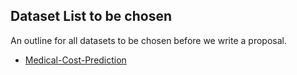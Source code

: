 ## Dataset List to be chosen

An outline for all datasets to be chosen before we write a proposal.

- [Medical-Cost-Prediction](SahilChachra/Medical-Cost-Prediction/insurance.csv)
